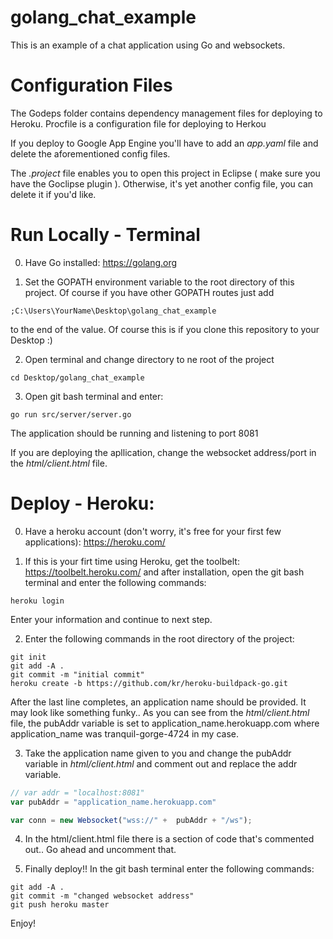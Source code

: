 # golang_chat_example

This is an example of a chat application using Go and websockets.

# Configuration Files

The Godeps folder contains dependency management files for deploying to Heroku.
Procfile is a configuration file for deploying to Herkou

If you deploy to Google App Engine you'll have to add an *app.yaml* file and delete the aforementioned config files.

The *.project* file enables you to open this project in Eclipse ( make sure you have the Goclipse plugin ). Otherwise, it's yet another config file, you can delete it if you'd like.

# Run Locally - Terminal

0) Have Go installed: https://golang.org

1) Set the GOPATH environment variable to the root directory of this project. Of course if you have other GOPATH routes just add

```
;C:\Users\YourName\Desktop\golang_chat_example
```

to the end of the value. Of course this is if you clone this repository to your Desktop :)

2) Open terminal and change directory to ne root of the project

```
cd Desktop/golang_chat_example
```

3) Open git bash terminal and enter:

```
go run src/server/server.go
```

The application should be running and listening to port 8081

If you are deploying the apllication, change the websocket address/port in the *html/client.html* file.

# Deploy - Heroku:

0) Have a heroku account (don't worry, it's free for your first few applications): https://heroku.com/

1) If this is your firt time using Heroku, get the toolbelt: https://toolbelt.heroku.com/ and after installation, open the git bash terminal and enter the following commands:

```
heroku login
```

Enter your information and continue to next step.

2) Enter the following commands in the root directory of the project:

```
git init
git add -A .
git commit -m "initial commit"
heroku create -b https://github.com/kr/heroku-buildpack-go.git
```

After the last line completes, an application name should be provided. It may look like something funky.. As you can see from the *html/client.html* file, the pubAddr variable is set to application_name.herokuapp.com where application_name was tranquil-gorge-4724 in my case.

3) Take the application name given to you and change the pubAddr variable in *html/client.html* and comment out and replace the addr variable.

```javascript
// var addr = "localhost:8081"
var pubAddr = "application_name.herokuapp.com"

var conn = new Websocket("wss://" +  pubAddr + "/ws");
```

4) In the html/client.html file there is a section of code that's commented out.. Go ahead and uncomment that.

5) Finally deploy!! In the git bash terminal enter the following commands:

```
git add -A .
git commit -m "changed websocket address"
git push heroku master
```

Enjoy!